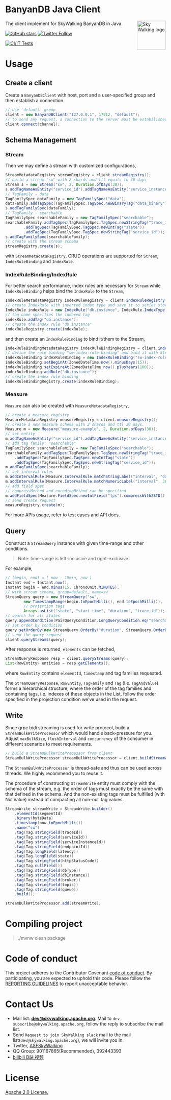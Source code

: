 BanyanDB Java Client
==========

<img src="http://skywalking.apache.org/assets/logo.svg" alt="Sky Walking logo" height="90px" align="right" />

The client implement for SkyWalking BanyanDB in Java.

[![GitHub stars](https://img.shields.io/github/stars/apache/skywalking.svg?style=for-the-badge&label=Stars&logo=github)](https://github.com/apache/skywalking)
[![Twitter Follow](https://img.shields.io/twitter/follow/asfskywalking.svg?style=for-the-badge&label=Follow&logo=twitter)](https://twitter.com/AsfSkyWalking)

[![CI/IT Tests](https://github.com/apache/skywalking-banyandb-java-client/workflows/CI%20AND%20IT/badge.svg?branch=main)](https://github.com/apache/skywalking-banyandb-java-client/actions?query=workflow%3ACI%2BAND%2BIT+event%3Aschedule+branch%main)

# Usage

## Create a client

Create a `BanyanDBClient` with host, port and a user-specified group and then establish a connection.

```java
// use `default` group
client = new BanyanDBClient("127.0.0.1", 17912, "default");
// to send any request, a connection to the server must be estabilished
client.connect(channel);
```

## Schema Management

### Stream

Then we may define a stream with customized configurations,

```java
StreamMetadataRegistry streamRegistry = client.streamRegistry();
// build a stream "sw" with 2 shards and ttl equals to 30 days
Stream s = new Stream("sw", 2, Duration.ofDays(30));
s.addTagNameAsEntity("service_id").addTagNameAsEntity("service_instance_id").addTagNameAsEntity("state");
// TagFamily - data
TagFamilySpec dataFamily = new TagFamilySpec("data");
dataFamily.addTagSpec(TagFamilySpec.TagSpec.newBinaryTag("data_binary"));
s.addTagFamilySpec(dataFamily);
// TagFamily - searchable
TagFamilySpec searchableFamily = new TagFamilySpec("searchable");
searchableFamily.addTagSpec(TagFamilySpec.TagSpec.newStringTag("trace_id"))
        .addTagSpec(TagFamilySpec.TagSpec.newIntTag("state"))
        .addTagSpec(TagFamilySpec.TagSpec.newStringTag("service_id"));
s.addTagFamilySpec(searchableFamily);
// create with the stream schema
streamRegistry.create(s);
```

with `StreamMetadataRegistry`, CRUD operations are supported for `Stream`, `IndexRuleBinding` and `IndexRule`.

### IndexRuleBinding/IndexRule

For better search performance, index rules are necessary for `Stream` while `IndexRuleBinding` helps 
bind the `IndexRule` to the `Stream`,

```java
IndexRuleMetadataRegistry indexRuleRegistry = client.indexRuleRegistry();
// create IndexRule with inverted index type and save it to series store
IndexRule indexRule = new IndexRule("db.instance", IndexRule.IndexType.INVERTED, IndexRule.IndexLocation.SERIES);
// tag name specifies the indexed tag
indexRule.addTag("db.instance");
// create the index rule "db.instance"
indexRuleRegistry.create(indexRule);
```

and then create an `IndexRuleBinding` to bind it/them to the Stream,

```java
IndexRuleBindingMetadataRegistry indexRuleBindingRegistry = client.indexRuleBindingRegistry();
// define the rule binding "sw-index-rule-binding" and bind it with Stream "sw"
IndexRuleBinding indexRuleBinding = new IndexRuleBinding("sw-index-rule-binding", IndexRuleBinding.Subject.referToStream("sw"));
indexRuleBinding.setBeginAt(ZonedDateTime.now().minusDays(15));
indexRuleBinding.setExpireAt(ZonedDateTime.now().plusYears(100));
indexRuleBinding.addRule("db.instance");
// create the index rule binding
indexRuleBindingRegistry.create(indexRuleBinding);
```

### Measure

`Measure` can also be created with `MeasureMetadataRegistry`,

```java
// create a measure registry
MeasureMetadataRegistry measureRegistry = client.measureRegistry();
// create a new measure schema with 2 shards and ttl 30 days.
Measure m = new Measure("measure-example", 2, Duration.ofDays(30));
// set entity
m.addTagNameAsEntity("service_id").addTagNameAsEntity("service_instance_id").addTagNameAsEntity("state");
// add tag family: "searchable"
TagFamilySpec searchableFamily = new TagFamilySpec("searchable");
searchableFamily.addTagSpec(TagFamilySpec.TagSpec.newStringTag("trace_id"))
    .addTagSpec(TagFamilySpec.TagSpec.newIntTag("state"))
    .addTagSpec(TagFamilySpec.TagSpec.newStringTag("service_id"));
m.addTagFamilySpec(searchableFamily);
// set interval rules
m.addIntervalRule(Measure.IntervalRule.matchStringLabel("interval", "day", "1d"));
m.addIntervalRule(Measure.IntervalRule.matchNumericLabel("interval", 3600L, "1h"));
// add field spec
// compressMethod and encodingMethod can be specified
m.addFieldSpec(Measure.FieldSpec.newIntField("tps").compressWithZSTD().encodeWithGorilla().build());
// send create request
measureRegistry.create(m);
```

For more APIs usage, refer to test cases and API docs.

## Query

Construct a `StreamQuery` instance with given time-range and other conditions.

> Note: time-range is left-inclusive and right-exclusive.

For example, 

```java
// [begin, end) = [ now - 15min, now )
Instant end = Instant.now();
Instant begin = end.minus(15, ChronoUnit.MINUTES);
// with stream schema, group=default, name=sw
StreamQuery query = new StreamQuery("sw",
        new TimestampRange(begin.toEpochMilli(), end.toEpochMilli()),
        // projection tags
        Arrays.asList("state", "start_time", "duration", "trace_id"));
// search for all states
query.appendCondition(PairQueryCondition.LongQueryCondition.eq("searchable", "state" , 0L));
// set order by condition
query.setOrderBy(new StreamQuery.OrderBy("duration", StreamQuery.OrderBy.Type.DESC));
// send the query request
client.queryStreams(query);
```

After response is returned, `elements` can be fetched,

```java
StreamQueryResponse resp = client.queryStreams(query);
List<RowEntity> entities = resp.getElements();
```

where `RowEntity` contains `elementId`, `timestamp` and tag families requested.

The `StreamQueryResponse`, `RowEntity`, `TagFamily` and `Tag` (i.e. `TagAndValue`) forms a hierarchical structure, where
the order of the tag families and containing tags, i.e. indexes of these objects in the List, follow the order specified 
in the projection condition we've used in the request.

## Write

Since grpc bidi streaming is used for write protocol, build a `StreamBulkWriteProcessor` which would handle back-pressure for you.
Adjust `maxBulkSize`, `flushInterval` and `concurrency` of the consumer in different scenarios to meet requirements.

```java
// build a StreamBulkWriteProcessor from client
StreamBulkWriteProcessor streamBulkWriteProcessor = client.buildStreamWriteProcessor(maxBulkSize, flushInterval, concurrency);
```

The `StreamBulkWriteProcessor` is thread-safe and thus can be used across threads.
We highly recommend you to reuse it.

The procedure of constructing `StreamWrite` entity must comply with the schema of the stream, e.g.
the order of tags must exactly be the same with that defined in the schema.
And the non-existing tags must be fulfilled (with NullValue) instead of compacting all non-null tag values.

```java
StreamWrite streamWrite = StreamWrite.builder()
    .elementId(segmentId)
    .binary(byteData)
    .timestamp(now.toEpochMilli())
    .name("sw")
    .tag(Tag.stringField(traceId))
    .tag(Tag.stringField(serviceId))
    .tag(Tag.stringField(serviceInstanceId))
    .tag(Tag.stringField(endpointId))
    .tag(Tag.longField(latency))
    .tag(Tag.longField(state))
    .tag(Tag.stringField(httpStatusCode))
    .tag(Tag.nullField())
    .tag(Tag.stringField(dbType))
    .tag(Tag.stringField(dbInstance))
    .tag(Tag.stringField(broker))
    .tag(Tag.stringField(topic))
    .tag(Tag.stringField(queue))
    .build();

streamBulkWriteProcessor.add(streamWrite);
```

# Compiling project
> ./mvnw clean package

# Code of conduct
This project adheres to the Contributor Covenant [code of conduct](https://www.apache.org/foundation/policies/conduct). By participating, you are expected to uphold this code.
Please follow the [REPORTING GUIDELINES](https://www.apache.org/foundation/policies/conduct#reporting-guidelines) to report unacceptable behavior.

# Contact Us
* Mail list: **dev@skywalking.apache.org**. Mail to `dev-subscribe@skywalking.apache.org`, follow the reply to subscribe the mail list.
* Send `Request to join SkyWalking slack` mail to the mail list(`dev@skywalking.apache.org`), we will invite you in.
* Twitter, [ASFSkyWalking](https://twitter.com/ASFSkyWalking)
* QQ Group: 901167865(Recommended), 392443393
* [bilibili B站 视频](https://space.bilibili.com/390683219)

# License
[Apache 2.0 License.](LICENSE)